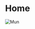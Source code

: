 # Home


![Mun](https://img1.daumcdn.net/thumb/R1280x0/?scode=mtistory2&fname=https%3A%2F%2Fk.kakaocdn.net%2Fdn%2Fdf07ae%2FbtrAdclCexE%2FYHg3NaCUaxui80If6bgXZ1%2Fimg.jpg
)